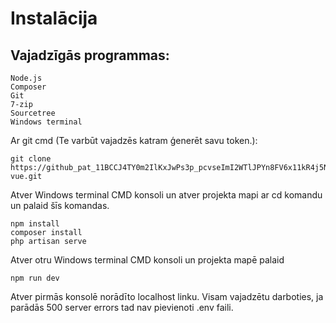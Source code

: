 # Instalācija
## Vajadzīgās programmas:
	Node.js
	Composer
	Git
	7-zip
	Sourcetree
	Windows terminal


Ar git cmd (Te varbūt vajadzēs katram ģenerēt savu token.): 
```
git clone https://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@github.com/omorics99/laravel-vue.git
```

Atver Windows terminal CMD konsoli un atver projekta mapi ar cd komandu un palaid šīs komandas.
```
npm install
composer install
php artisan serve
```
Atver otru Windows terminal CMD konsoli un projekta mapē palaid
```
npm run dev
```
Atver pirmās konsolē norādīto localhost linku. Visam vajadzētu darboties, ja parādās 500 server errors tad nav pievienoti .env faili.
